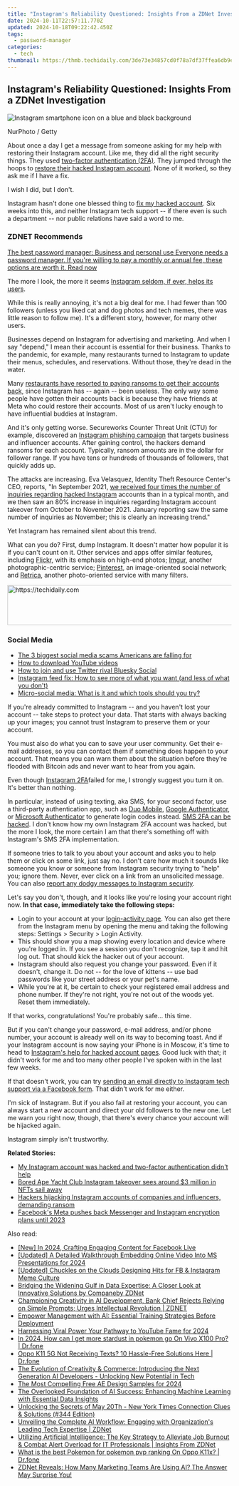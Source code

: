 ```yaml
---
title: "Instagram's Reliability Questioned: Insights From a ZDNet Investigation"
date: 2024-10-11T22:57:11.770Z
updated: 2024-10-18T09:22:42.450Z
tags:
  - password-manager
categories:
  - tech
thumbnail: https://thmb.techidaily.com/3de73e34857cd0f78a7df37ffea6db9e6fc87f29fa552917e2c2599c84130202.jpg
---
```


## Instagram's Reliability Questioned: Insights From a ZDNet Investigation

![Instagram smartphone icon on a blue and black background](https://www.zdnet.com/a/img/resize/39a597394dcfcd804232eb00b5fd82b095ebcb60/2022/06/09/8ceaeb38-3ee5-461d-90a0-a5c0f986bde9/gettyimages-1238243805.jpg?auto=webp&width=1280)

NurPhoto / Getty

About once a day I get a message from someone asking for my help with restoring their Instagram account. Like me, they did all the right security things. They used [two-factor authentication (2FA)](https://www.zdnet.com/article/better-than-the-best-password-how-to-use-2fa-to-improve-your-security/). They jumped through the hoops to [restore their hacked Instagram account](https://help.instagram.com/149494825257596). None of it worked, so they ask me if I have a fix.

I wish I did, but I don't. 

Instagram hasn't done one blessed thing to [fix my hacked account](https://www.zdnet.com/article/my-instagram-account-was-hacked-and-two-factor-authentication-didnt-help/). Six weeks into this, and neither Instagram tech support -- if there even is such a department -- nor public relations have said a word to me. 

### **ZDNET** Recommends

[The best password manager: Business and personal use Everyone needs a password manager. If you're willing to pay a monthly or annual fee, these options are worth it.  Read now](https://www.zdnet.com/article/best-password-manager/)

The more I look, the more it seems [Instagram seldom, if ever, helps its users](https://therealdeal.com/chicago/2022/02/22/hacked-chicago-broker-says-instagram-no-help-recovering-business-account/). 

While this is really annoying, it's not a big deal for me. I had fewer than 100 followers (unless you liked cat and dog photos and tech memes, there was little reason to follow me). It's a different story, however, for many other users.

Businesses depend on Instagram for advertising and marketing. And when I say "depend," I mean their account is essential for their business. Thanks to the pandemic, for example, many restaurants turned to Instagram to update their menus, schedules, and reservations. Without those, they're dead in the water.

Many [restaurants have resorted to paying ransoms to get their accounts back](https://www.eater.com/23124144/instagram-business-account-hack-what-to-do), since Instagram has -- again -- been useless. The only way some people have gotten their accounts back is because they have friends at Meta who could restore their accounts. Most of us aren't lucky enough to have influential buddies at Instagram.

And it's only getting worse. Secureworks Counter Threat Unit (CTU) for example, discovered an [Instagram phishing campaign](https://www.zdnet.com/article/hackers-hijacking-instagram-accounts-of-companies-and-influencers-demanding-ransom/) that targets business and influencer accounts. After gaining control, the hackers demand ransoms for each account. Typically, ransom amounts are in the dollar for follower range. If you have tens or hundreds of thousands of followers, that quickly adds up.

The attacks are increasing. Eva Velasquez, Identity Theft Resource Center's CEO, reports, "In September 2021, [we received four times the number of inquiries regarding hacked Instagram](https://www.nortonlifelock.com/blogs/corporate-responsibility/prevent-instagram-hacks) accounts than in a typical month, and we then saw an 80% increase in inquiries regarding Instagram account takeover from October to November 2021\. January reporting saw the same number of inquiries as November; this is clearly an increasing trend."

Yet Instagram has remained silent about this trend. 

What can you do? First, dump Instagram. It doesn't matter how popular it is if you can't count on it. Other services and apps offer similar features, including [Flickr](https://www.flickr.com/), with its emphasis on high-end photos; [Imgur](https://imgur.com/), another photographic-centric service; [Pinterest](https://www.pinterest.com/), an image-oriented social network; and [Retrica](https://retrica.co/), another photo-oriented service with many filters. 

<!-- affiliate ads begin -->
<a href="https://appsumo.8odi.net/c/5597632/2111968/7443" target="_top" id="2111968">
  <img src="//a.impactradius-go.com/display-ad/7443-2111968" border="0" alt="https://techidaily.com" width="728" height="90"/>
</a>
<img height="0" width="0" src="https://appsumo.8odi.net/i/5597632/2111968/7443" style="position:absolute;visibility:hidden;" border="0" />
<!-- affiliate ads end -->

### Social Media

* [The 3 biggest social media scams Americans are falling for](https://www.zdnet.com/article/the-3-biggest-social-media-scams-americans-are-falling-for/)
* [How to download YouTube videos](https://www.zdnet.com/article/how-to-download-youtube-videos-for-free-plus-two-other-methods/)
* [How to join and use Twitter rival Bluesky Social](https://www.zdnet.com/article/how-to-get-started-using-bluesky-social-everything-you-need-to-know/)
* [Instagram feed fix: How to see more of what you want (and less of what you don't)](https://www.zdnet.com/article/instagram-feed-fix-how-to-see-more-of-what-you-want-and-less-of-what-you-dont/)
* [Micro-social media: What is it and which tools should you try?](https://www.zdnet.com/article/micro-social-media-what-is-it-and-which-tools-should-you-try/)

If you're already committed to Instagram -- and you haven't lost your account -- take steps to protect your data. That starts with always backing up your images; you cannot trust Instagram to preserve them or your account.

You must also do what you can to save your user community. Get their e-mail addresses, so you can contact them if something does happen to your account. That means you can warn them about the situation before they're flooded with Bitcoin ads and never want to hear from you again. 

Even though [Instagram 2FA](https://help.instagram.com/566810106808145)failed for me, I strongly suggest you turn it on. It's better than nothing. 

In particular, instead of using texting, aka SMS, for your second factor, use a third-party authentication app, such as [Duo Mobile](https://duo.com/product/multi-factor-authentication-mfa/duo-mobile-app), [Google Authenticator](https://play.google.com/store/apps/details?id=com.google.android.apps.authenticator2&hl=en%5FUS&gl=US), or [Microsoft Authenticator](https://support.microsoft.com/en-us/account-billing/download-and-install-the-microsoft-authenticator-app-351498fc-850a-45da-b7b6-27e523b8702a) to generate login codes instead. [SMS 2FA can be hacked](https://www.zdnet.com/article/is-it-ok-to-use-text-messages-for-2-factor-authentication-ask-zdnet/). I don't know how my own Instagram 2FA account was hacked, but the more I look, the more certain I am that there's something off with Instagram's SMS 2FA implementation. 

If someone tries to talk to you about your account and asks you to help them or click on some link, just say no. I don't care how much it sounds like someone you know or someone from Instagram security trying to "help" you; ignore them. Never, ever click on a link from an unsolicited message. You can also [report any dodgy messages to Instagram security](https://help.instagram.com/165828726894770).

Let's say you don't, though, and it looks like you're losing your account right now. **In that case, immediately take the following steps:**

* Login to your account at your [login-activity page](https://www.instagram.com/session/login%5Factivity/). You can also get there from the Instagram menu by opening the menu and taking the following steps: Settings > Security > Login Activity.
* This should show you a map showing every location and device where you're logged in. If you see a session you don't recognize, tap it and hit log out. That should kick the hacker out of your account.
* Instagram should also request you change your password. Even if it doesn't, change it. Do not -- for the love of kittens -- use bad passwords like your street address or your pet's name.
* While you're at it, be certain to check your registered email address and phone number. If they're not right, you're not out of the woods yet. Reset them immediately.

If that works, congratulations! You're probably safe… this time.

But if you can't change your password, e-mail address, and/or phone number, your account is already well on its way to becoming toast. And if your Instagram account is now saying your iPhone is in Moscow, it's time to head to [Instagram's help for hacked account pages](https://help.instagram.com/149494825257596). Good luck with that; it didn't work for me and too many other people I've spoken with in the last few weeks. 

If that doesn't work, you can try [sending an email directly to Instagram tech support via a Facebook form](https://m.facebook.com/help/instagram/contact/272476913194545). That didn't work for me either. 

I'm sick of Instagram. But if you also fail at restoring your account, you can always start a new account and direct your old followers to the new one. Let me warn you right now, though, that there's every chance your account will be hijacked again. 

Instagram simply isn't trustworthy. 

**Related Stories:**

* [My Instagram account was hacked and two-factor authentication didn't help](https://www.zdnet.com/article/my-instagram-account-was-hacked-and-two-factor-authentication-didnt-help/)
* [Bored Ape Yacht Club Instagram takeover sees around $3 million in NFTs sail away](https://www.zdnet.com/article/bored-ape-yacht-club-instagram-takeover-sees-around-3-million-in-nfts-sail-away/)
* [Hackers hijacking Instagram accounts of companies and influencers, demanding ransom](https://www.zdnet.com/article/hackers-hijacking-instagram-accounts-of-companies-and-influencers-demanding-ransom/)
* [Facebook's Meta pushes back Messenger and Instagram encryption plans until 2023](https://www.zdnet.com/article/facebooks-meta-pushes-back-messenger-and-instagram-encryption-plans-until-2023/)

<ins class="adsbygoogle"
     style="display:block"
     data-ad-format="autorelaxed"
     data-ad-client="ca-pub-7571918770474297"
     data-ad-slot="1223367746"></ins>

<ins class="adsbygoogle"
     style="display:block"
     data-ad-client="ca-pub-7571918770474297"
     data-ad-slot="8358498916"
     data-ad-format="auto"
     data-full-width-responsive="true"></ins>

<span class="atpl-alsoreadstyle">Also read:</span>
<div><ul>
<li><a href="https://vimeo-videos.techidaily.com/new-in-2024-crafting-engaging-content-for-facebook-live/"><u>[New] In 2024, Crafting Engaging Content for Facebook Live</u></a></li>
<li><a href="https://vimeo-videos.techidaily.com/updated-a-detailed-walkthrough-embedding-online-video-into-ms-presentations-for-2024/"><u>[Updated] A Detailed Walkthrough Embedding Online Video Into MS Presentations for 2024</u></a></li>
<li><a href="https://instagram-videos.techidaily.com/updated-chuckles-on-the-clouds-designing-hits-for-fb-and-instagram-meme-culture/"><u>[Updated] Chuckles on the Clouds Designing Hits for FB & Instagram Meme Culture</u></a></li>
<li><a href="https://app-tips.techidaily.com/bridging-the-widening-gulf-in-data-expertise-a-closer-look-at-innovative-solutions-by-companeby-zdnet/"><u>Bridging the Widening Gulf in Data Expertise: A Closer Look at Innovative Solutions by Companeby ZDNet</u></a></li>
<li><a href="https://app-tips.techidaily.com/championing-creativity-in-ai-development-bank-chief-rejects-relying-on-simple-prompts-urges-intellectual-revolution-zdnet/"><u>Championing Creativity in AI Development, Bank Chief Rejects Relying on Simple Prompts; Urges Intellectual Revolution | ZDNET</u></a></li>
<li><a href="https://app-tips.techidaily.com/empower-management-with-ai-essential-training-strategies-before-deployment/"><u>Empower Management with AI: Essential Training Strategies Before Deployment</u></a></li>
<li><a href="https://youtube-web.techidaily.com/ssing-viral-power-your-pathway-to-youtube-fame-for-2024/"><u>Harnessing Viral Power Your Pathway to YouTube Fame for 2024</u></a></li>
<li><a href="https://change-location.techidaily.com/in-2024-how-can-i-get-more-stardust-in-pokemon-go-on-vivo-x100-pro-drfone-by-drfone-virtual-android/"><u>In 2024, How can I get more stardust in pokemon go On Vivo X100 Pro? | Dr.fone</u></a></li>
<li><a href="https://howto.techidaily.com/oppo-k11-5g-not-receiving-texts-10-hassle-free-solutions-here-drfone-by-drfone-fix-android-problems-fix-android-problems/"><u>Oppo K11 5G Not Receiving Texts? 10 Hassle-Free Solutions Here | Dr.fone</u></a></li>
<li><a href="https://app-tips.techidaily.com/the-evolution-of-creativity-and-commerce-introducing-the-next-generation-ai-developers-unlocking-new-potential-in-tech/"><u>The Evolution of Creativity & Commerce: Introducing the Next Generation AI Developers - Unlocking New Potential in Tech</u></a></li>
<li><a href="https://article-posts.techidaily.com/the-most-compelling-free-ae-design-samples-for-2024/"><u>The Most Compelling Free AE Design Samples for 2024</u></a></li>
<li><a href="https://app-tips.techidaily.com/the-overlooked-foundation-of-ai-success-enhancing-machine-learning-with-essential-data-insights/"><u>The Overlooked Foundation of AI Success: Enhancing Machine Learning with Essential Data Insights</u></a></li>
<li><a href="https://some-knowledge.techidaily.com/unlocking-the-secrets-of-may-20th-new-york-times-connection-clues-and-solutions-344-edition/"><u>Unlocking the Secrets of May 20Th - New York Times Connection Clues & Solutions (#344 Edition)</u></a></li>
<li><a href="https://app-tips.techidaily.com/unveiling-the-complete-ai-workflow-engaging-with-organizations-leading-tech-expertise-zdnet/"><u>Unveiling the Complete AI Workflow: Engaging with Organization's Leading Tech Expertise | ZDNet</u></a></li>
<li><a href="https://app-tips.techidaily.com/utilizing-artificial-intelligence-the-key-strategy-to-alleviate-job-burnout-and-combat-alert-overload-for-it-professionals-insights-from-zdnet/"><u>Utilizing Artificial Intelligence: The Key Strategy to Alleviate Job Burnout & Combat Alert Overload for IT Professionals | Insights From ZDNet</u></a></li>
<li><a href="https://android-pokemon-go.techidaily.com/what-is-the-best-pokemon-for-pokemon-pvp-ranking-on-oppo-k11x-drfone-by-drfone-virtual-android/"><u>What is the best Pokemon for pokemon pvp ranking On Oppo K11x? | Dr.fone</u></a></li>
<li><a href="https://app-tips.techidaily.com/zdnet-reveals-how-many-marketing-teams-are-using-ai-the-answer-may-surprise-you/"><u>ZDNet Reveals: How Many Marketing Teams Are Using AI? The Answer May Surprise You!</u></a></li>
</ul></div>

